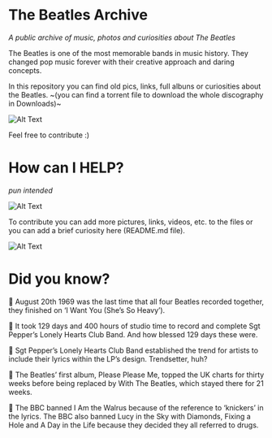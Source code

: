 # The Beatles Archive
_A public archive of music, photos and curiosities about The Beatles_

The Beatles is one of the most memorable bands in music history. They changed pop music forever with their creative approach and daring concepts.

In this repository you can find old pics, links, full albuns or curiosities about the Beatles. 
~(you can find a torrent file to download the whole discography in Downloads)~ 


![Alt Text](https://i.pinimg.com/originals/61/b5/87/61b587e5d1b890dfd3a343bdb891b6ec.gif)


Feel free to contribute :)

# How can I HELP?
_pun intended_


![Alt Text](https://i.pinimg.com/originals/6b/05/f1/6b05f1f89bbb184c9666fc9c51934201.gif)


To contribute you can add more pictures, links, videos, etc. to the files or you can add a brief curiosity here (README.md file).

![Alt Text](https://i.pinimg.com/originals/7a/9e/1d/7a9e1d29c236ef5f5cad51a27d2c27ce.gif)


# Did you know?

🍓 August 20th 1969 was the last time that all four Beatles recorded together, they finished on ‘I Want You (She’s So Heavy’).

🍓 It took 129 days and 400 hours of studio time to record and complete Sgt Pepper’s Lonely Hearts Club Band. And how blessed 129 days these were.

🍓 Sgt Pepper’s Lonely Hearts Club Band established the trend for artists to include their lyrics within the LP’s design. Trendsetter, huh?

🍓 The Beatles’ first album, Please Please Me, topped the UK charts for thirty weeks before being replaced by With The Beatles, which stayed there for 21 weeks.

🍓 The BBC banned I Am the Walrus because of the reference to ‘knickers’ in the lyrics. The BBC also banned Lucy in the Sky with Diamonds, Fixing a Hole and A Day in the Life because they decided they all referred to drugs.

